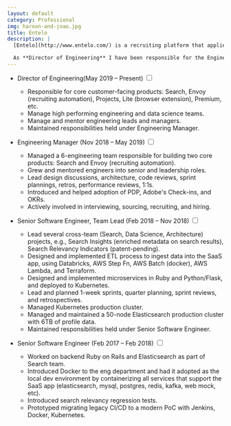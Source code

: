 ```yaml
---
layout: default
category: Professional
img: haroon-and-joao.jpg
title: Entelo
description: |
  [Entelo](http://www.entelo.com/) is a recruiting platform that applies intelligence to big data to help modern recruiters find, qualify, and acquire talent. We process over 6TB data daily, which poses very interesting challenges, from scalable ingestion of data to building accurate machine learning models. Entelo is a first-class recruiting platform powered by AI with an ever-growing customer base of over 700 customers, including big names such as Facebook, Amazon, Uber, Netflix, Slack, PayPal, Lyft, Asana, among others.

  As **Director of Engineering** I have been responsible for the Engineering and Data Science teams responsible to develop and maintain the core products of Entelo: [Search](https://www.entelo.com/products/platform/search/), [Envoy](https://www.entelo.com/products/envoy/), Entelo Lite, Entelo Premium, etc.
---
```


<div class="highlight">
  <ul>
    <li>Director of Engineering<span class="btn-xs">(May 2019 – Present)</span>
    <input type="checkbox" class="read-more-state" id="post-entelo-4" />
    <label for="post-entelo-4" class="btn-link btn-xs read-more-trigger"></label>
    <div class="read-more-target">
      <ul>
        <li>Responsible for core customer-facing products: Search, Envoy (recruiting automation), Projects, Lite (browser extension), Premium, etc.</li>
        <li>Manage high performing engineering and data science teams.</li>
        <li>Manage and mentor engineering leads and managers.</li>
        <li>Maintained responsibilities held under Engineering Manager.</li>
      </ul>
    </div>
  </li>
  </ul>
</div>

- Engineering Manager <span class="btn-xs">(Nov 2018 – May 2019)</span>
  <input type="checkbox" class="read-more-state" id="post-entelo-3" />
  <label for="post-entelo-3" class="btn-link btn-xs read-more-trigger"></label>
  <div class="read-more-target">
    <ul>
      <li>Managed a 6-engineering team responsible for building two core products: Search and Envoy (recruiting automation).</li>
      <li>Grew and mentored engineers into senior and leadership roles.</li>
      <li>Lead design discussions, architecture, code reviews, sprint plannings, retros, performance reviews, 1:1s.</li>
      <li>Introduced and helped adoption of PDP, Adobe's Check-ins, and OKRs.</li>
      <li>Actively involved in interviewing, sourcing, recruiting, and hiring.</li>
    </ul>
  </div>

- Senior Software Engineer, Team Lead <span class="btn-xs">(Feb 2018 – Nov 2018)</span>
  <input type="checkbox" class="read-more-state" id="post-entelo-2" />
  <label for="post-entelo-2" class="btn-link btn-xs read-more-trigger"></label>
  <div class="read-more-target">
    <ul>
      <li>Lead several cross-team (Search, Data Science, Architecture) projects, e.g., Search Insights (enriched metadata on search results), Search Relevancy Indicators (patent-pending).</li>
      <li>Designed and implemented ETL process to ingest data into the SaaS app, using Databricks, AWS Step Fn, AWS Batch (docker), AWS Lambda, and Terraform.</li>
      <li>Designed and implemented microservices in Ruby and Python/Flask, and deployed to Kubernetes.</li>
      <li>Lead and planned 1-week sprints, quarter planning, sprint reviews, and retrospectives.</li>
      <li>Managed Kubernetes production cluster.</li>
      <li>Managed and maintained a 50-node Elasticsearch production cluster with 6TB of profile data.</li>
      <li>Maintained responsibilities held under Senior Software Engineer.</li>
    </ul>
  </div>

- Senior Software Engineer <span class="btn-xs">(Feb 2017 – Feb 2018)</span>
  <input type="checkbox" class="read-more-state" id="post-entelo-1" />
  <label for="post-entelo-1" class="btn-link btn-xs read-more-trigger"></label>
  <div class="read-more-target">
    <ul>
      <li>Worked on backend Ruby on Rails and Elasticsearch as part of Search team.</li>
      <li>Introduced Docker to the eng department and had it adopted as the local dev environment by containerizing all services that support the SaaS app (elasticsearch, mysql, postgres, redis, kafka, web mock, etc).</li>
      <li>Introduced search relevancy regression tests.</li>
      <li>Prototyped migrating legacy CI/CD to a modern PoC with Jenkins, Docker, Kubernetes.</li>
    </ul>
  </div>
